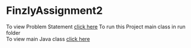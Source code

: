 # FinzlyAssignment2
To view Problem Statement [click here](https://github.com/Fahi-deen/FinzlyAssignment2/blob/main/problemStatement.txt)
To run this Project main class in run folder</br>
To view main Java class [click here](https://github.com/Fahi-deen/FinzlyAssignment2/blob/main/src/com/finzly/fxtrading/run/FxTradingRun.java)
